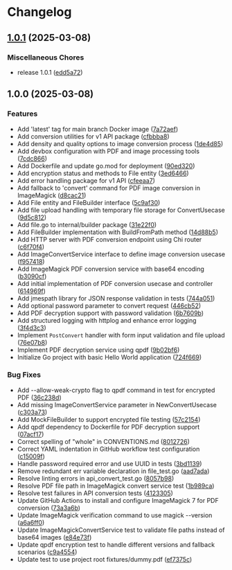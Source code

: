 # Changelog

## [1.0.1](https://github.com/elct9620/pdf64/compare/v1.0.0...v1.0.1) (2025-03-08)


### Miscellaneous Chores

* release 1.0.1 ([edd5a72](https://github.com/elct9620/pdf64/commit/edd5a72a18c8bcf36ca755bc9e0844a39cf30d48))

## 1.0.0 (2025-03-08)


### Features

* Add 'latest' tag for main branch Docker image ([7a72aef](https://github.com/elct9620/pdf64/commit/7a72aef6bb04060469da595bdf0f8bb2dfd754f7))
* Add conversion utilities for v1 API package ([cfbbba8](https://github.com/elct9620/pdf64/commit/cfbbba8bc36cbfc9cca49f658644ea518e783659))
* Add density and quality options to image conversion process ([1de4d85](https://github.com/elct9620/pdf64/commit/1de4d85d8db4a62669078943ff292832ae8e5456))
* Add devbox configuration with PDF and image processing tools ([7cdc866](https://github.com/elct9620/pdf64/commit/7cdc86670c37132750430d0336b2d3e7564eb087))
* Add Dockerfile and update go.mod for deployment ([90ed320](https://github.com/elct9620/pdf64/commit/90ed320edcb3b7bb047e6f8883035e920b1808f9))
* Add encryption status and methods to File entity ([3ed6466](https://github.com/elct9620/pdf64/commit/3ed64664d263162d8b3229772b9ea1d9a306333f))
* Add error handling package for v1 API ([cfeeaa7](https://github.com/elct9620/pdf64/commit/cfeeaa70996b00d7ae892f7af75e02c39cb6b753))
* Add fallback to 'convert' command for PDF image conversion in ImageMagick ([d8cac21](https://github.com/elct9620/pdf64/commit/d8cac21ccbb2dd5837acf3f24f7065137e183d3d))
* Add File entity and FileBuilder interface ([5c9af30](https://github.com/elct9620/pdf64/commit/5c9af30f7daa951afc860e9cd7f125deebc168b5))
* Add file upload handling with temporary file storage for ConvertUsecase ([9d5c812](https://github.com/elct9620/pdf64/commit/9d5c812a91e551efd5e4af324a40367772c032f0))
* Add file.go to internal/builder package ([31e22f0](https://github.com/elct9620/pdf64/commit/31e22f0579204d3b15e81843793528ea64772403))
* Add FileBuilder implementation with BuildFromPath method ([14d88b5](https://github.com/elct9620/pdf64/commit/14d88b5900a44fdec0d7e576acd66873542a6387))
* Add HTTP server with PDF conversion endpoint using Chi router ([c6f70f4](https://github.com/elct9620/pdf64/commit/c6f70f4038bf4a91c98a0bbce327c60f0e5311d3))
* Add ImageConvertService interface to define image conversion usecase ([f957418](https://github.com/elct9620/pdf64/commit/f9574185b3d4882b5d93f1db7e0c99ca62b98ee0))
* Add ImageMagick PDF conversion service with base64 encoding ([b3090cf](https://github.com/elct9620/pdf64/commit/b3090cf6e29e22731539a17cfda26ffefb7668a8))
* Add initial implementation of PDF conversion usecase and controller ([614969f](https://github.com/elct9620/pdf64/commit/614969f3da4766bbeb9d6d24a5e9498ac5e4b234))
* Add jmespath library for JSON response validation in tests ([744a051](https://github.com/elct9620/pdf64/commit/744a051e1bed6ea321c6f59b4ca3afef4e21ca3c))
* Add optional password parameter to convert request ([446cb52](https://github.com/elct9620/pdf64/commit/446cb52420fa68d33b4948481680c8900ce85d0a))
* Add PDF decryption support with password validation ([6b7609b](https://github.com/elct9620/pdf64/commit/6b7609b2c15fa5eba23ca298c7f765f88d65ff56))
* Add structured logging with httplog and enhance error logging ([3f4d3c3](https://github.com/elct9620/pdf64/commit/3f4d3c3f7d097f45f2cc0306a6c63cfab1a6d375))
* Implement `PostConvert` handler with form input validation and file upload ([76e07b8](https://github.com/elct9620/pdf64/commit/76e07b8c21efc3992d70743115da4d902a57355e))
* Implement PDF decryption service using qpdf ([9b02bf6](https://github.com/elct9620/pdf64/commit/9b02bf6f87edf9e3ea6c2b4368d5971cb2ac3f37))
* Initialize Go project with basic Hello World application ([724f669](https://github.com/elct9620/pdf64/commit/724f669e3b71934e902980ef87112a1c402063e5))


### Bug Fixes

* Add --allow-weak-crypto flag to qpdf command in test for encrypted PDF ([36c238d](https://github.com/elct9620/pdf64/commit/36c238dd8b78da5f71da48737087ef5b64d6f0c5))
* Add missing ImageConvertService parameter in NewConvertUsecase ([c303a73](https://github.com/elct9620/pdf64/commit/c303a73d7d57208c61facadd0c08bf0efd13cf0f))
* Add MockFileBuilder to support encrypted file testing ([57c2154](https://github.com/elct9620/pdf64/commit/57c2154f54d8b9463035388136be3e9039e1a7b4))
* Add qpdf dependency to Dockerfile for PDF decryption support ([07acf17](https://github.com/elct9620/pdf64/commit/07acf177d3b5aa45bad07f6981a6bc1ee701709d))
* Correct spelling of "whole" in CONVENTIONS.md ([8012726](https://github.com/elct9620/pdf64/commit/80127266fb067d50f8ae40e73082123d14eef16b))
* Correct YAML indentation in GitHub workflow test configuration ([c15009f](https://github.com/elct9620/pdf64/commit/c15009f981a88c881a4e061e0963ac3222116314))
* Handle password required error and use UUID in tests ([3bd1139](https://github.com/elct9620/pdf64/commit/3bd113914ca1a4c0f39e5c0984c6f938561cc7ba))
* Remove redundant err variable declaration in file_test.go ([aad7ada](https://github.com/elct9620/pdf64/commit/aad7ada020fbb96af50f126a831041675cd59283))
* Resolve linting errors in api_convert_test.go ([8057b98](https://github.com/elct9620/pdf64/commit/8057b98591c68c919136ff7a80f50caec71b1531))
* Resolve PDF file path in ImageMagick convert service test ([1b989ca](https://github.com/elct9620/pdf64/commit/1b989caeac46b2a9c8d96ab556b3b58c68c4dbba))
* Resolve test failures in API conversion tests ([4123305](https://github.com/elct9620/pdf64/commit/41233051d4720766836e0e34a8f8d1deb0cbf35f))
* Update GitHub Actions to install and configure ImageMagick 7 for PDF conversion ([73a3a6b](https://github.com/elct9620/pdf64/commit/73a3a6bcb92edc7585332f0cd2952a443acc18d5))
* Update ImageMagick verification command to use magick --version ([a6a6ff0](https://github.com/elct9620/pdf64/commit/a6a6ff05c0bf9196acdc9c8bb3fbf5e9885255e7))
* Update ImageMagickConvertService test to validate file paths instead of base64 images ([e84e73f](https://github.com/elct9620/pdf64/commit/e84e73f292c0ba2d88f57e032ed7b0c621c31833))
* Update qpdf encryption test to handle different versions and fallback scenarios ([c9a4554](https://github.com/elct9620/pdf64/commit/c9a45548d54410bab75619c53198ba1372b16b78))
* Update test to use project root fixtures/dummy.pdf ([ef7375c](https://github.com/elct9620/pdf64/commit/ef7375c7a6ae6f2eb04f28207f551cc1a5d8f20c))
